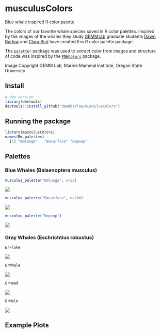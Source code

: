 # musculusColors
Blue whale inspired R color palette

The colors of our favorite whale species saved in R color palettes. Inspired by the images of the whales they study [GEMM lab](https://mmi.oregonstate.edu/gemm-lab) graduate students [Dawn Barlow](https://github.com/dawnbarlow) and [Clara Bird](https://github.com/cbirdferrer) have created this R color palette package.



The [`paletter`](http://www.milanor.net/blog/build-color-palette-from-image-with-paletter/) package was used to extract color from images and structure of code was inspired by the [`PNWColors`](https://github.com/jakelawlor/PNWColors) package.

Image Copyright GEMM Lab, Marine Mammal Institute, Oregon State University

## Install
```r
# dev version
library(devtools)
devtools::install_github("dawnbarlow/musculusColors")
```

## Running the package
```r
library(musculusColors)
names(Bm_palettes)
  [1] "Bmlunge"   "Bmsurface" "Bmpoop"
```

## Palettes

### Blue Whales (Balaenoptera musculus)

```r
musculus_palette("Bmlunge", n=50)
```
<img src="ReadMeFigures/Bmlung.jpg">

```r
musculus_palette("Bmsurface", n=100)
```
<img src="ReadMeFigures/">

```r
musculus_palette("Bmpoop")
```
<img src="ReadMeFigures/">

### Gray Whales (Eschrichtius robustus)
```r
ErFluke
```
<img src="ReadMeFigures/Er_flukes">

```r
ErWhale
```
<img src="ReadMeFigures/Er_whale">

```r
ErHead
```
<img src="ReadMeFigures/Er_submerged">

```r
ErMole
```
<img src="ReadMeFigures/Er_mole">

## Example Plots
